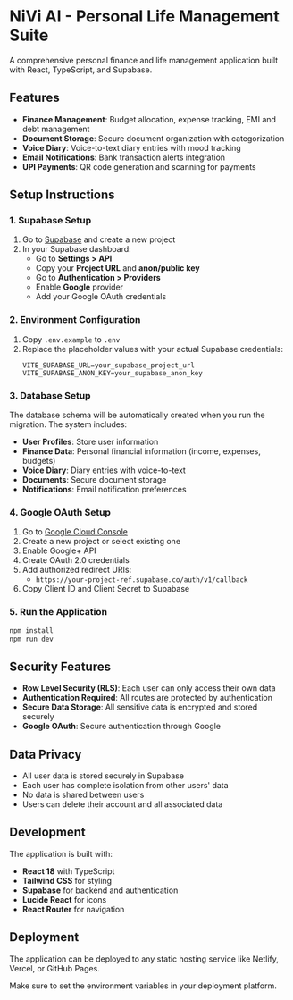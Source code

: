 # NiVi AI - Personal Life Management Suite

A comprehensive personal finance and life management application built with React, TypeScript, and Supabase.

## Features

- **Finance Management**: Budget allocation, expense tracking, EMI and debt management
- **Document Storage**: Secure document organization with categorization
- **Voice Diary**: Voice-to-text diary entries with mood tracking
- **Email Notifications**: Bank transaction alerts integration
- **UPI Payments**: QR code generation and scanning for payments

## Setup Instructions

### 1. Supabase Setup

1. Go to [Supabase](https://supabase.com) and create a new project
2. In your Supabase dashboard:
   - Go to **Settings > API**
   - Copy your **Project URL** and **anon/public key**
   - Go to **Authentication > Providers**
   - Enable **Google** provider
   - Add your Google OAuth credentials

### 2. Environment Configuration

1. Copy `.env.example` to `.env`
2. Replace the placeholder values with your actual Supabase credentials:
   ```
   VITE_SUPABASE_URL=your_supabase_project_url
   VITE_SUPABASE_ANON_KEY=your_supabase_anon_key
   ```

### 3. Database Setup

The database schema will be automatically created when you run the migration. The system includes:

- **User Profiles**: Store user information
- **Finance Data**: Personal financial information (income, expenses, budgets)
- **Voice Diary**: Diary entries with voice-to-text
- **Documents**: Secure document storage
- **Notifications**: Email notification preferences

### 4. Google OAuth Setup

1. Go to [Google Cloud Console](https://console.cloud.google.com)
2. Create a new project or select existing one
3. Enable Google+ API
4. Create OAuth 2.0 credentials
5. Add authorized redirect URIs:
   - `https://your-project-ref.supabase.co/auth/v1/callback`
6. Copy Client ID and Client Secret to Supabase

### 5. Run the Application

```bash
npm install
npm run dev
```

## Security Features

- **Row Level Security (RLS)**: Each user can only access their own data
- **Authentication Required**: All routes are protected by authentication
- **Secure Data Storage**: All sensitive data is encrypted and stored securely
- **Google OAuth**: Secure authentication through Google

## Data Privacy

- All user data is stored securely in Supabase
- Each user has complete isolation from other users' data
- No data is shared between users
- Users can delete their account and all associated data

## Development

The application is built with:
- **React 18** with TypeScript
- **Tailwind CSS** for styling
- **Supabase** for backend and authentication
- **Lucide React** for icons
- **React Router** for navigation

## Deployment

The application can be deployed to any static hosting service like Netlify, Vercel, or GitHub Pages.

Make sure to set the environment variables in your deployment platform.